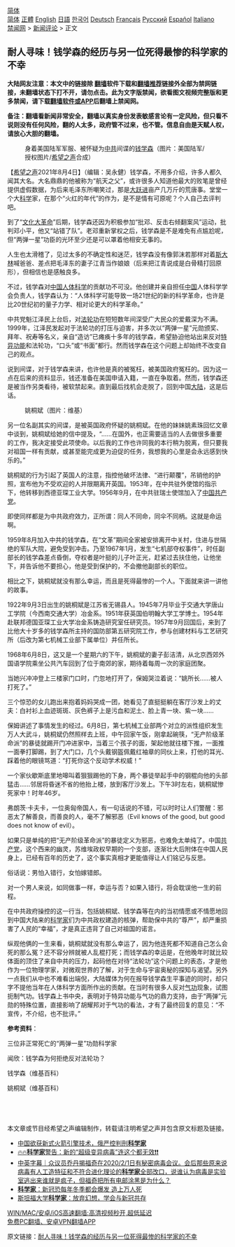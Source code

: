  <!-- 面包屑导航 --> <div class="breadcrumb"><!-- GTranslate: https://gtranslate.io/ -->  <div class="switcher notranslate">  <div class="selected">  <a href="#" onclick="return false;"> 简体</a>  </div>  <div class="option">  <a href="https://www.bannedbook.org" onclick="doGTranslate('zh-CN|zh-CN');jQuery('div.switcher div.selected a').html(jQuery(this).html());return false;" title="简体中文" class="nturl selected"> 简体</a>  <a href="https://www.bannedbook.org/zh-tw/" onclick="doGTranslate('zh-CN|zh-TW');jQuery('div.switcher div.selected a').html(jQuery(this).html());return false;" title="繁體中文" class="nturl"> 正體</a>  <a href="https://www.bannedbook.org/en/" onclick="doGTranslate('zh-CN|en');jQuery('div.switcher div.selected a').html(jQuery(this).html());return false;" title="English" class="nturl"> English</a>  <a href="https://www.bannedbook.org/ja/" onclick="doGTranslate('zh-CN|ja');jQuery('div.switcher div.selected a').html(jQuery(this).html());return false;" title="日本語" class="nturl"> 日語</a>  <a href="https://www.bannedbook.org/ko/" onclick="doGTranslate('zh-CN|ko');jQuery('div.switcher div.selected a').html(jQuery(this).html());return false;" title="한국어" class="nturl"> 한국어</a>  <a href="https://www.bannedbook.org/de/" onclick="doGTranslate('zh-CN|de');jQuery('div.switcher div.selected a').html(jQuery(this).html());return false;" title="Deutsch" class="nturl"> Deutsch</a>  <a href="https://www.bannedbook.org/fr/" onclick="doGTranslate('zh-CN|fr');jQuery('div.switcher div.selected a').html(jQuery(this).html());return false;" title="Français" class="nturl"> Français</a>  <a href="https://www.bannedbook.org/ru/" onclick="doGTranslate('zh-CN|ru');jQuery('div.switcher div.selected a').html(jQuery(this).html());return false;" title="Русский" class="nturl"> Русский</a>  <a href="https://www.bannedbook.org/es/" onclick="doGTranslate('zh-CN|es');jQuery('div.switcher div.selected a').html(jQuery(this).html());return false;" title="Español" class="nturl"> Español</a>  <a href="https://www.bannedbook.org/it/" onclick="doGTranslate('zh-CN|it');jQuery('div.switcher div.selected a').html(jQuery(this).html());return false;" title="Italiano" class="nturl"> Italiano</a>  </div>  </div>      <div class='breadcrumb-sub'><!-- Breadcrumb NavXT 6.3.0 --> <a href="https://www.bannedbook.org/" class="home">禁闻网</a> &gt; <a href="https://www.bannedbook.org/bnews/comments/" class="category">新闻评论</a> &gt; 正文</div></div><h2>耐人寻味！钱学森的经历与另一位死得最惨的科学家的不幸</h2> <p class="notice"><b>大陆网友注意：本文中的链接除 <a href="https://github.com/bannedbook/fanqiang" >翻墙</a>软件下载和<a href="https://github.com/killgcd/justmysocks/blob/master/README.md">翻墙推荐</a>链接外全部为禁网链接，未翻墙状态下打不开，请勿点击。此为文字版禁闻，欲看图文视频完整版和更多禁闻，请下载<a href="https://github.com/bannedbook/fanqiang">翻墙软件或APP</a>后翻墙上禁闻网。</p><p>备注：翻墙看新闻非常安全，翻墙以真实身份发表敏感言论有一定风险，但只看不说则没有任何风险，翻的人太多，政府管不过来，也不管。信息自由是天赋人权，请放心大胆的翻墙。</b></p>  <div class="entry"> <figure><figcaption>身着美国陆军军服、被怀疑为<a href="https://www.bannedbook.org/bnews/tag/%e4%b8%ad%e5%85%b1/" class="st_tag internal_tag" rel="tag" title="标签 中共 下的日志">中共</a>间谍的<a href="https://www.bannedbook.org/bnews/tag/%e9%92%b1%e5%ad%a6%e6%a3%ae/" class="st_tag internal_tag" rel="tag" title="标签 钱学森 下的日志">钱学森</a>（图片：美国陆军/授权图片/<a href="https://www.bannedbook.org/bnews/tag/%e5%b8%8c%e6%9c%9b%e4%b9%8b%e5%a3%b0/" class="st_tag internal_tag" rel="tag" title="标签 希望之声 下的日志">希望之声</a>合成）</figcaption></figure> <p>【<span class='wp_keywordlink_affiliate'><a href="https://www.soundofhope.org" title="希望之声" target="_blank">希望之声</a></span>2021年8月4日】（编辑：吴永健）钱学森，不用多介绍，许多人都久闻其大名。大名鼎鼎的他被称为“航天之父”，或许很多人知道他最大的败笔是曾经提供虚假数据，为后来毛泽东所嘲笑过，那是<span class='wp_keywordlink'><a href="https://www.bannedbook.org/forum2/topic242.html" title="大跃进亲历记" target="_blank">大跃进</a></span>亩产几万斤的荒唐事。堂堂一个大<span class='wp_keywordlink'><a href="https://www.bannedbook.org/forum11/topic309.html" title="禁片：“科学”的棍子" target="_blank">科学</a></span>家，在那个“火红的年代”的作为，是不是情有可原呢？个人自己去评判吧。</p> <p>到了“<span class='wp_keywordlink'><a href="https://www.bannedbook.org/forum2/topic973.html" title="《文化大革命：历史真相和集体记忆》" target="_blank">文化大革命</a></span>”后期，钱学森还因为积极参加“批邓、反击右倾翻案风”运动，批判邓小平，他又“站错了队”。老邓重新掌权之后，钱学森是不是难免有点尴尬呢，但“两弹一星”功臣的光环至少还是可以罩着他相安无事的。</p> <p>人生也太滑稽了，见过太多的不确定性和迷茫，钱学森没有像郭沫若那样对着<span class='wp_keywordlink'><a href="https://www.bannedbook.org/forum2/topic1256.html" title="斯大林（上、中、下册）" target="_blank">斯大林</a></span>喊爸爸、差点把毛泽东的妻子江青当作娘娘（后来把江青说成是白骨精打回原形），但相信也是感触良多。</p> <p>不过，钱学森对<span class='wp_keywordlink_affiliate'><a href="https://www.bannedbook.org/" title="中国" target="_blank">中国</a></span><a href="https://www.bannedbook.org/bnews/tag/%e4%ba%ba%e4%bd%93%e7%a7%91%e5%ad%a6/" class="st_tag internal_tag" rel="tag" title="标签 人体科学 下的日志">人体科学</a>的贡献功不可没。他创建并亲自担任<a href="https://www.bannedbook.org/bnews/tag/%E4%B8%AD%E5%9B%BD/" class="st_tag internal_tag" rel="tag" title="标签 中国 下的日志">中国</a>人体科学学会负责人，钱学森认为：“人体科学可能导致一场21世纪的新的科学革命，也许是比20世纪初的量子力学、相对论更大的科学革命。”</p> <p>中共党魁江泽民上台后，对<a href="https://www.bannedbook.org/bnews/tag/%e6%b3%95%e8%bd%ae%e5%8a%9f/" class="st_tag internal_tag" rel="tag" title="标签 法轮功 下的日志">法轮功</a>在短短数年间深受广大民众的爱戴深为不满。1999年，江泽民发起对于法轮功的打压与迫害，并多次以“两弹一星”元勋颁奖、拜年、祝寿等名义，亲自“造访”已瘫痪十多年的钱学森，希望胁迫他站出来反对<span class='wp_keywordlink'><a href="https://www.qi-gong.me/gongneng/" title="特异功能" target="_blank">特异功能</a></span>和法轮功，“口头”或“书面”都行。然而钱学森在这个问题上却始终不改变自己的观点。</p> <p>说到间谍，对于钱学森来讲，也许他是真的被冤枉，被美国政府冤枉的。因为这一点在后来的资料显示，钱还准备在美国申请入籍，一直在争取着。然而，钱学森还是被当作另类看待，被软禁起来。直到最后找机会走脱了，回到中国<span class='wp_keywordlink_affiliate'><a href="https://www.bannedbook.org/" title="大陆" target="_blank">大陆</a></span>，这是后话。</p> <figure><figcaption>姚桐斌（图片：维基）</figcaption></figure> <p>另一位名副其实的间谍，是被英国政府怀疑的姚桐斌。在他的妹妹姚素珠回忆文章中谈到，姚桐斌给她的信中提及，“……在国外，也正需要适当的人去做很多重要的工作，我决定接受此项使命。以后我的工作也许同我的本行稍为脱离，但只要我对祖国一样有贡献，或甚至能完成更为迫促的任务，我想我的心里是会永远感到快乐的。”</p>  <p>姚桐斌的行为引起了英国人的注意，指控他破坏法律、“进行颠覆”，吊销他的护照，宣布他为不受欢迎的人并限期离开英国。1953年，在中共驻外使馆的指示下，他转移到西德亚琛工业大学。1956年9月，在中共驻瑞士使馆加入了<a href="https://www.bannedbook.org/bnews/tag/%e4%b8%ad%e5%9b%bd%e5%85%b1%e4%ba%a7%e5%85%9a/" class="st_tag internal_tag" rel="tag" title="标签 中国共产党 下的日志">中国共产党</a>。</p> <p>即使同样都是为中共政府效力，正所谓：同人不同命，同伞不同柄。这就是命运啊。</p> <p>1959年8月加入中共的钱学森，在“文革”期间全家被安排离开中关村，住进与世隔绝的军队大院，避免受到冲击。乃至1967年1月，发生“七机部夺权事件”，时任副部长的钱学森差点昏倒，夺权者是叶挺的儿子叶正光，赶紧过去扶住他，让他坐下，并告诉他不要担心，他是受到保护的，不会撤他副部长的职位。</p> <p>相比之下，姚桐斌就没有那么幸运，而且是死得最惨的一个人。下面就来讲一讲他的故事。</p> <p>1922年9月3日出生的姚桐斌是江苏省无锡县人。1945年7月毕业于交通大学唐山工学院（今西南交通大学）冶金系。1951年获英国伯明翰大学工学博士。1954年赴联邦德国亚琛工业大学冶金系铸造研究室任研究员。1957年9月回国后，来到了比他大十岁多的钱学森所主持的国防部第五研究院工作，参与创建材料与工艺研究所（后改为第七机械工业部下属单位）并任所长。</p> <p>1968年6月8日，这又是一个星期六的下午，姚桐斌的妻子彭洁清，从北京西郊外国语学院乘坐公共汽车回到了位于南郊的家，期待着每周一次的家庭团聚。</p> <p>当她兴冲冲登上三楼家门口时，门忽地打开了，保姆哭泣着说：“姚所长……被人打死了。”</p>  <p>三个惊恐的女儿跑出来抱着妈妈哭成一团，她看见了直挺挺躺在客厅沙发上的丈夫：白衬衫上血迹斑斑、灰色裤子上是污血和泥土、脸上青一块、紫一块……</p> <p>保姆讲述了事情发生的经过。6月8日，第七机械工业部两个对立的派性组织发生万人大武斗，姚桐斌仍然照样去上班，中午回家午饭，刚拿起碗筷，“无产阶级革命派”的暴徒就踢开门冲进家中，当着三个孩子的面，架起他就往楼下推，一面推一面拳打脚踢，到了大门口，几个头戴钢盔佩戴红袖章的同伙上来，打他的耳光、踩着他的眼镜骂道：“打死你这个反动学术权威！”</p> <p>一个家伙歇斯底里地嗥叫着狠狠踢他的下身，两个暴徒举起手中的钢棍向他的头部猛击……邻居将昏迷不省的他抬上楼，放到客厅沙发上。下午3时左右，姚桐斌惨死家中！时年46岁。</p> <p>弗朗茨·卡夫卡，一位奥匈帝国人，有一句话说的不错，可以时时让人们警醒：邪恶太了解善良，而善良的人，毫不了解邪恶（Evil knows of the good, but good does not know of evil）。</p> <p>如果只是单纯的把“无产阶级革命派”的暴徒定义为邪恶，也难免太单纯了。中国<a href="https://www.bannedbook.org/bnews/tag/%e5%85%b1%e4%ba%a7%e5%85%9a/" class="st_tag internal_tag" rel="tag" title="标签 共产党 下的日志">共产党</a>，这个西来的幽灵，苏维埃政权早期的一个支部，逐渐壮大后附体在中国人民身上，已经有百年的历史了，这个事实真相才更能值得让人们铭记与反思。</p> <p>俗话说：男怕入错行，女怕嫁错郎。</p> <p>对一个男人来说，如同做事一样，幸运与否？如果入错行，将会耽误他一生的前程。</p>  <p>在中共政府操控的这一行当，包括姚桐斌、钱学森等在内的当初情愿或不情愿地回到中国大陆来的<a href="https://www.bannedbook.org/bnews/tag/%e7%a7%91%e5%ad%a6%e5%ae%b6/" class="st_tag internal_tag" rel="tag" title="标签 科学家 下的日志">科学家</a>们为中共政权建造的核弹，帮助保中共的“尊严”，却严重损害了人民的“幸福”，才是真正违背了自己对祖国的诺言。</p> <p>纵观他俩的一生来看，姚桐斌就没有那么幸运了，因为他连死都不知道自己怎么会死的那么冤？还不容分辨就被人乱棍打死；而钱学森的幸运是，在他晚年时就比较体面的顶住了来自中共的压力，起码他在对待“法轮功”这个问题上的表态，才是他作为一位物理学家，对微观世界的了解，对于生命与宇宙奥秘的探知与渴望。另外一点我们从中也不难看出端倪，大陆媒体为何在报导钱学森生平事迹的同时，却只字不提他当年在人体科学方面所作出的贡献。在当时有很多人反对<span class='wp_keywordlink'><a href="https://www.qi-gong.me/" title="气功修炼网" target="_blank">气功</a></span>现象，试图扼制气功。钱学森上书中央，表明对于特异功能与气功的鼎力支持，由于“两弹”元勋的特殊位置，直接影响了胡耀邦对于气功的看法，才有了最终回复的意见：“不宣传，不介绍，也不批评。”</p> <p><strong>参考资料</strong>：</p> <p>三位非正常死亡的“两弹一星”功勋科学家</p> <p>闻欣：钱学森为何拒绝反对法轮功？</p> <p>钱学森（维基百科）</p> <p>姚桐斌（维基百科）</p>  <h2> </h2> <p>本文章或节目经希望之声编辑制作，转载请注明希望之声并包含原文标题及链接。 </p> <ul class='op-related-articles' title='相关阅读'> <li><a href='https://www.bannedbook.org/bnews/headline/20210805/1600347.html' target='_blank'>中国欲获新式火箭引擎技术，俄严控判刑<b>科学家</b></a></li> <li><a href='https://www.bannedbook.org/bnews/bannedvideo/20210804/1599851.html' target='_blank'>🔥🔥<b>科学家</b>警告：新的“超级变异病毒”连这个都无效❗❗</a></li> <li><a href='https://www.bannedbook.org/bnews/bannedvideo/20210802/1598625.html' target='_blank'>中英字幕｜众议员乔丹揭福奇在2020/2/1日有秘密病毒会议。会后那些原来说病毒有人工造特征和不符合进化理论的<b>科学家</b>全部改口，说谁认为病毒是实验室逃出来谁就是疯子，但福奇把所有电邮涂黑是为什么？</a></li> <li><a href='https://www.bannedbook.org/bnews/cnnews/20210802/1598510.html' target='_blank'><b>科学家</b>：新冠恐每年冬季都会爆发 造上万人死</a></li> <li><a href='https://www.bannedbook.org/bnews/cnnews/20210801/1598300.html' target='_blank'>斯坦福大学<b>科学家</b>：放弃幻想，学会与新冠共存</a></li> </ul> <p class="texttj"> <a href="https://github.com/bannedbook/fanqiang/wiki/V2ray%E6%9C%BA%E5%9C%BA" target="_blank">WIN/MAC/安卓/iOS高速翻墙:高清视频秒开,超低延迟</a><br/> <a href="https://github.com/bannedbook/fanqiang/wiki/%E7%A6%81%E9%97%BB%E7%BD%91%E5%AE%89%E5%8D%93%E7%BF%BB%E5%A2%99%E6%96%B0%E9%97%BBAPP" target="_blank">免费PC翻墙、安卓VPN翻墙APP</a></p><p>原文链接：<a class="src_link"  href="https://www.soundofhope.org/post/523883" target="_blank">耐人寻味！钱学森的经历与另一位死得最惨的科学家的不幸</a></p><a name='sharetosocial'></a>  <div style="margin-bottom:5px;padding-bottom:5px;clear:both"> <div id="archive-pix-1" class="banner-ads"> <!-- AuctionX Display platform tag START --> <div id="26318x728x90x621x_ADSLOT2" clicktrack="%%CLICK_URL_ESC%%"></div> <!-- AuctionX Display platform tag END --> </div> <div id="archive-pix-2" class="banner-ads"> <!-- AuctionX Display platform tag START --> <div id="26315x300x250x621x_ADSLOT2" clicktrack="%%CLICK_URL_ESC%%"></div> <!-- AuctionX Display platform tag END --> </div> </div>  <div id="archive-pix-1" class="banner-ads"> <!-- AuctionX Display platform tag START --> <div id="26318x728x90x621x_ADSLOT3" clicktrack="%%CLICK_URL_ESC%%"></div> <!-- AuctionX Display platform tag END --> </div> </div><!--END ENTRY--> 